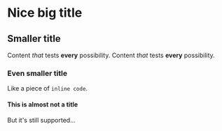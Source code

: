 #  Nice big title
## Smaller title
Content *that* tests **every** possibility. Content _that_ tests __every__ possibility.

### Even smaller title
Like a piece of `inline code`.

#### This is almost not a title
But it's still supported…
